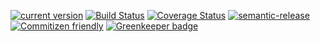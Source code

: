 [![current version](https://img.shields.io/npm/v/zillowtoynab.svg)](https://www.npmjs.com/package/zillowtoynab)
[![Build Status](https://travis-ci.org/saiichihashimoto/zillowtoynab.svg?branch=master)](https://travis-ci.org/saiichihashimoto/zillowtoynab)
[![Coverage Status](https://coveralls.io/repos/github/saiichihashimoto/zillowtoynab/badge.svg?branch=master)](https://coveralls.io/github/saiichihashimoto/zillowtoynab?branch=master)
[![semantic-release](https://img.shields.io/badge/%20%20%F0%9F%93%A6%F0%9F%9A%80-semantic--release-e10079.svg)](https://github.com/semantic-release/semantic-release)
[![Commitizen friendly](https://img.shields.io/badge/commitizen-friendly-brightgreen.svg)](http://commitizen.github.io/cz-cli/)
[![Greenkeeper badge](https://badges.greenkeeper.io/saiichihashimoto/zillowtoynab.svg)](https://greenkeeper.io/)
